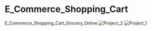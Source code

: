 # E_Commerce_Shopping_Cart
E_Commerce_Shopping_Cart_Grocery_Online
![Project_2](https://github.com/HassanAbbasZaidi/E_Commerce_Shopping_Cart/assets/123300479/61767d10-2fcd-4f61-adb3-cb391e7585f9)
![Project_1](https://github.com/HassanAbbasZaidi/E_Commerce_Shopping_Cart/assets/123300479/5e977a85-8219-44e9-bee1-c9496ed07e6e)
